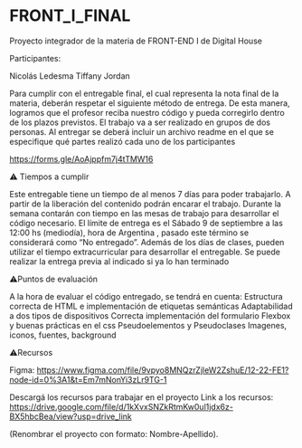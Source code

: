 # FRONT_I_FINAL
Proyecto integrador de la materia de FRONT-END I de Digital House

Participantes:

Nicolás Ledesma
Tiffany Jordan

Para cumplir con el entregable final, el cual representa la nota final de la materia, deberán respetar el siguiente método de entrega. De esta manera, logramos que el profesor reciba nuestro código y pueda corregirlo dentro de los plazos previstos.
El trabajo va a ser realizado en grupos de dos personas. Al entregar se deberá incluir un archivo readme en el que se especifique qué partes realizó cada uno de los participantes

https://forms.gle/AoAjppfm7j4tTMW16


⚠️ Tiempos a cumplir

Este entregable tiene un tiempo de al menos 7 días para poder trabajarlo.
A partir de la liberación del contenido podrán encarar el trabajo.
Durante la semana contarán con tiempo en las mesas de trabajo para desarrollar el código necesario.
El límite de entrega es el Sábado 9 de septiembre a las 12:00 hs (mediodía), hora de Argentina , pasado este término se considerará como “No entregado”.
Además de los días de clases, pueden utilizar el tiempo extracurricular para desarrollar el entregable.
Se puede realizar la entrega previa al indicado si ya lo han terminado


⚠️Puntos de evaluación

A la hora de evaluar el código entregado, se tendrá en cuenta:
Estructura correcta de HTML e implementación de etiquetas semánticas
Adaptabilidad a dos tipos de dispositivos
Correcta implementación del formulario
Flexbox y buenas prácticas en el css
Pseudoelementos y Pseudoclases
Imagenes, iconos, fuentes, background

⚠️Recursos

Figma:
https://www.figma.com/file/9vpyo8MNQzrZjleW2ZshuE/12-22-FE1?node-id=0%3A1&t=Em7mNonYi3zLr9TG-1

Descargá los recursos para trabajar en el proyecto
Link a los recursos:
https://drive.google.com/file/d/1kXvxSNZkRtmKw0ul1jdx6z-BX5hbcBea/view?usp=drive_link

 (Renombrar el proyecto con formato: Nombre-Apellido).

